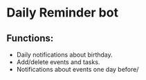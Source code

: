 # Daily Reminder bot

## Functions:

* Daily notifications about birthday.
* Add/delete events and tasks.
* Notifications  about events one day before/